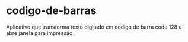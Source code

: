 # codigo-de-barras
Aplicativo que transforma texto digitado em codigo de barra code 128 e abre janela para impressão
